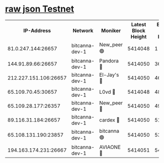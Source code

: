 [raw json Testnet](https://rpc-check.bcat.stavr.tech/bcat/rpc-bcat-result.json)
=


<table><tr><th>IP-Address</th><th>Network</th><th>Moniker</th><th>Latest Block Height</th><th>Earliest Block Height</th><th>Catching Up</th><th>Tx Index</th><th>Voting Power</th><th>Scan Time</th></tr><tr><td>81.0.247.144:26657</td><td>bitcanna-dev-1</td><td>New_peer 🟢</td><td>5414048</td><td>1</td><td>False</td><td>on</td><td>0</td><td>2023-12-08T14:46:20.057684147UTC</td></tr><tr><td>144.91.89.66:26657</td><td>bitcanna-dev-1</td><td>Pandora 🔴</td><td>5414050</td><td>3675711</td><td>False</td><td>on</td><td>2096387</td><td>2023-12-08T14:46:30.290997654UTC</td></tr><tr><td>212.227.151.106:26657</td><td>bitcanna-dev-1</td><td>El-Jay's 🔴</td><td>5414050</td><td>4670391</td><td>False</td><td>on</td><td>2240570</td><td>2023-12-08T14:46:26.804584948UTC</td></tr><tr><td>65.109.70.45:30657</td><td>bitcanna-dev-1</td><td>L0vd 🔴</td><td>5414048</td><td>4828155</td><td>False</td><td>on</td><td>7920</td><td>2023-12-08T14:46:20.382451591UTC</td></tr><tr><td>65.109.28.177:26357</td><td>bitcanna-dev-1</td><td>New_peer 🔴</td><td>5414050</td><td>4952911</td><td>False</td><td>on</td><td>2237067</td><td>2023-12-08T14:46:27.446395008UTC</td></tr><tr><td>89.116.31.184:26657</td><td>bitcanna-dev-1</td><td>cardex 🔴</td><td>5414050</td><td>5185001</td><td>False</td><td>on</td><td>1</td><td>2023-12-08T14:46:27.110115102UTC</td></tr><tr><td>65.108.131.190:23857</td><td>bitcanna-dev-1</td><td>bitcanna 🟢</td><td>5414050</td><td>5314050</td><td>False</td><td>off</td><td>0</td><td>2023-12-08T14:46:27.780779324UTC</td></tr><tr><td>194.163.174.231:26667</td><td>bitcanna-dev-1</td><td>AVIAONE 🔴</td><td>5414051</td><td>5404051</td><td>False</td><td>on</td><td>1949865</td><td>2023-12-08T14:46:32.646958223UTC</td></tr></table>